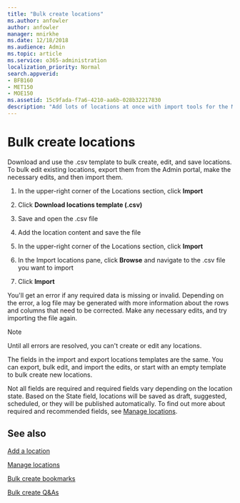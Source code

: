 ```yaml
---
title: "Bulk create locations"
ms.author: anfowler
author: anfowler
manager: mnirkhe
ms.date: 12/18/2018
ms.audience: Admin
ms.topic: article
ms.service: o365-administration
localization_priority: Normal
search.appverid:
- BFB160
- MET150
- MOE150
ms.assetid: 15c9fada-f7a6-4210-aa6b-028b32217830
description: "Add lots of locations at once with import tools for the Microsoft Search in Bing Admin portal"
---
```


# Bulk create locations

Download and use the .csv template to bulk create, edit, and save locations. To bulk edit existing locations, export them from the Admin portal, make the necessary edits, and then import them.
  
1. In the upper-right corner of the Locations section, click **Import**
    
2. Click **Download locations template (.csv)**
    
3. Save and open the .csv file
    
4. Add the location content and save the file
    
5. In the upper-right corner of the Locations section, click **Import**
    
6. In the Import locations pane, click **Browse** and navigate to the .csv file you want to import 
    
7. Click **Import**
    
You'll get an error if any required data is missing or invalid. Depending on the error, a log file may be generated with more information about the rows and columns that need to be corrected. Make any necessary edits, and try importing the file again.
  
> [!NOTE]
> Until all errors are resolved, you can't create or edit any locations. 
  
The fields in the import and export locations templates are the same. You can export, bulk edit, and import the edits, or start with an empty template to bulk create new locations.
  
Not all fields are required and required fields vary depending on the location state. Based on the State field, locations will be saved as draft, suggested, scheduled, or they will be published automatically. To find out more about required and recommended fields, see [Manage locations](manage-locations.md).
  
## See also

[Add a location](add-a-location.md)
  
[Manage locations](manage-locations.md)
  
[Bulk create bookmarks](../bookmarks/bulk-create-bookmarks.md)
  
[Bulk create Q&As](../qas/bulk-create-qas.md)
  

